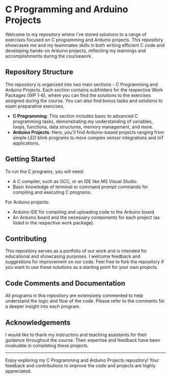 # C Programming and Arduino Projects

Welcome to my repository where I've stored solutions to a range of exercises focused on C programming and Arduino projects. This repository showcases me and my teammates skills in both writing efficient C code and developing hands-on Arduino projects, reflecting my learnings and accomplishments during the coursework.

## Repository Structure

The repository is organized into two main sections - C Programming and Arduino Projects. Each section contains subfolders for the respective Work Packages (WP 1-6), where you can find the solutions to the exercises assigned during the course. You can also find bonus tasks and solutions to exam preparative exercises.

- **C Programming**: This section includes basic to advanced C programming tasks, demonstrating my understanding of variables, loops, functions, data structures, memory management, and more.
- **Arduino Projects**: Here, you'll find Arduino-based projects ranging from simple LED blink programs to more complex sensor integrations and IoT applications.

## Getting Started

To run the C programs, you will need:
- A C compiler, such as GCC, or an IDE like MS Visual Studio.
- Basic knowledge of terminal or command prompt commands for compiling and executing C programs.

For Arduino projects:
- Arduino IDE for compiling and uploading code to the Arduino board.
- An Arduino board and the necessary components for each project (as listed in the respective work package).

## Contributing

This repository serves as a portfolio of our work and is intended for educational and showcasing purposes. I welcome feedback and suggestions for improvement on our code. Feel free to fork the repository if you want to use these solutions as a starting point for your own projects.

## Code Comments and Documentation

All programs in this repository are extensively commented to help understand the logic and flow of the code. Please refer to the comments for a deeper insight into each program.

## Acknowledgements

I would like to thank my instructors and teaching assistants for their guidance throughout the course. Their expertise and feedback have been invaluable in completing these projects.

---

Enjoy exploring my C Programming and Arduino Projects repository! Your feedback and contributions to improve the code and projects are highly appreciated.
